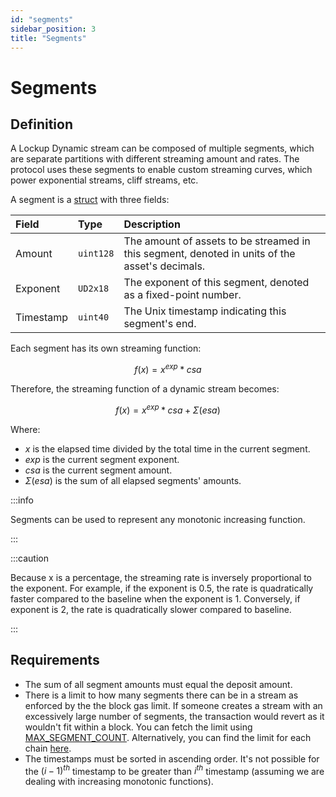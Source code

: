 ```yaml
---
id: "segments"
sidebar_position: 3
title: "Segments"
---
```


# Segments

## Definition

A Lockup Dynamic stream can be composed of multiple segments, which are separate partitions with different streaming
amount and rates. The protocol uses these segments to enable custom streaming curves, which power exponential streams,
cliff streams, etc.

A segment is a [struct](/contracts/v2/reference/core/types/library.LockupDynamic#segment) with three fields:

| Field     | Type      | Description                                                                                    |
| :-------- | :-------- | :--------------------------------------------------------------------------------------------- |
| Amount    | `uint128` | The amount of assets to be streamed in this segment, denoted in units of the asset's decimals. |
| Exponent  | `UD2x18`  | The exponent of this segment, denoted as a fixed-point number.                                 |
| Timestamp | `uint40`  | The Unix timestamp indicating this segment's end.                                              |

Each segment has its own streaming function:

$$
f(x) = x^{exp} * csa
$$

Therefore, the streaming function of a dynamic stream becomes:

$$
f(x) = x^{exp} * csa + \Sigma(esa)
$$

Where:

- $x$ is the elapsed time divided by the total time in the current segment.
- $exp$ is the current segment exponent.
- $csa$ is the current segment amount.
- $\Sigma(esa)$ is the sum of all elapsed segments' amounts.

:::info

Segments can be used to represent any monotonic increasing function.

:::

:::caution

Because x is a percentage, the streaming rate is inversely proportional to the exponent. For example, if the exponent is
0.5, the rate is quadratically faster compared to the baseline when the exponent is 1. Conversely, if exponent is 2, the
rate is quadratically slower compared to baseline.

:::

## Requirements

- The sum of all segment amounts must equal the deposit amount.
- There is a limit to how many segments there can be in a stream as enforced by the the block gas limit. If someone
  creates a stream with an excessively large number of segments, the transaction would revert as it wouldn't fit within
  a block. You can fetch the limit using
  [MAX_SEGMENT_COUNT](/contracts/v2/reference/core/contract.SablierV2LockupDynamic#max_segment_count). Alternatively,
  you can find the limit for each chain
  [here](https://github.com/sablier-labs/v2-core/blob/main/script/Base.s.sol#L90-L131).
- The timestamps must be sorted in ascending order. It's not possible for the $(i-1)^{th}$ timestamp to be greater than
  $i^{th}$ timestamp (assuming we are dealing with increasing monotonic functions).
